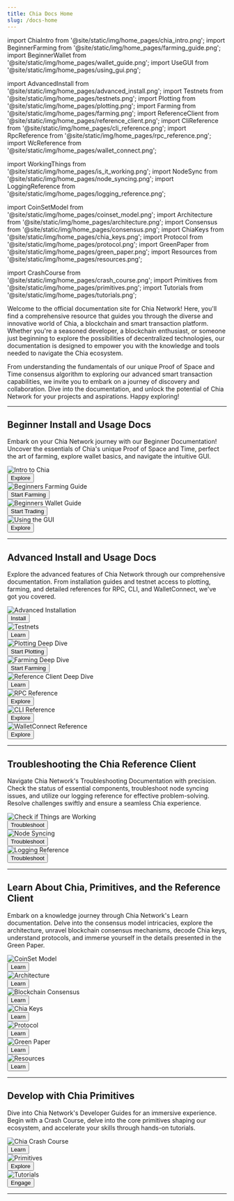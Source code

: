 ```yaml
---
title: Chia Docs Home
slug: /docs-home
---
```


import ChiaIntro from '@site/static/img/home_pages/chia_intro.png';
import BeginnerFarming from '@site/static/img/home_pages/farming_guide.png';
import BeginnerWallet from '@site/static/img/home_pages/wallet_guide.png';
import UseGUI from '@site/static/img/home_pages/using_gui.png';

import AdvancedInstall from '@site/static/img/home_pages/advanced_install.png';
import Testnets from '@site/static/img/home_pages/testnets.png';
import Plotting from '@site/static/img/home_pages/plotting.png';
import Farming from '@site/static/img/home_pages/farming.png';
import ReferenceClient from '@site/static/img/home_pages/reference_client.png';
import CliReference from '@site/static/img/home_pages/cli_reference.png';
import RpcReference from '@site/static/img/home_pages/rpc_reference.png';
import WcReference from '@site/static/img/home_pages/wallet_connect.png';

import WorkingThings from '@site/static/img/home_pages/is_it_working.png';
import NodeSync from '@site/static/img/home_pages/node_syncing.png';
import LoggingReference from '@site/static/img/home_pages/logging_reference.png';

import CoinSetModel from '@site/static/img/home_pages/coinset_model.png';
import Architecture from '@site/static/img/home_pages/architecture.png';
import Consensus from '@site/static/img/home_pages/consensus.png';
import ChiaKeys from '@site/static/img/home_pages/chia_keys.png';
import Protocol from '@site/static/img/home_pages/protocol.png';
import GreenPaper from '@site/static/img/home_pages/green_paper.png';
import Resources from '@site/static/img/home_pages/resources.png';

import CrashCourse from '@site/static/img/home_pages/crash_course.png';
import Primitives from '@site/static/img/home_pages/primitives.png';
import Tutorials from '@site/static/img/home_pages/tutorials.png';

Welcome to the official documentation site for Chia Network! Here, you'll find a comprehensive resource that guides you through the diverse and innovative world of Chia, a blockchain and smart transaction platform. Whether you're a seasoned developer, a blockchain enthusiast, or someone just beginning to explore the possibilities of decentralized technologies, our documentation is designed to empower you with the knowledge and tools needed to navigate the Chia ecosystem.

From understanding the fundamentals of our unique Proof of Space and Time consensus algorithm to exploring our advanced smart transaction capabilities, we invite you to embark on a journey of discovery and collaboration. Dive into the documentation, and unlock the potential of Chia Network for your projects and aspirations. Happy exploring!

---

## Beginner Install and Usage Docs

Embark on your Chia Network journey with our Beginner Documentation! Uncover the essentials of Chia's unique Proof of Space and Time, perfect the art of farming, explore wallet basics, and navigate the intuitive GUI.

<section class="carousel">
  <c-ol class="carousel-inner">
    <c-li class="carousel-item">
      <div class="card-demo">
        <div class="card">
          <div class="card__image">
            <img src={ChiaIntro} alt='Intro to Chia' />
          </div>
          <div class="card__footer">
            <a href='/introduction/'>
              <button class="button button--primary button--block">Explore</button>
            </a>
          </div>
        </div>
      </div>
    </c-li>
    <c-li class="carousel-item">
      <div class="card-demo">
        <div class="card">
          <div class="card__image">
            <img src={BeginnerFarming} alt='Beginners Farming Guide' />
          </div>
          <div class="card__footer">
            <a href='/farming-guide/'>
              <button class="button button--primary button--block">Start Farming</button>
            </a>
          </div>
        </div>
      </div>
    </c-li>
    <c-li class="carousel-item">
      <div class="card-demo">
        <div class="card">
          <div class="card__image">
            <img src={BeginnerWallet} alt='Beginners Wallet Guide' />
          </div>
          <div class="card__footer">
            <a href='/getting-started/wallet-guide/'>
              <button class="button button--primary button--block">Start Trading</button>
            </a>
          </div>
        </div>
      </div>
    </c-li>
    <c-li class="carousel-item">
      <div class="card-demo">
        <div class="card">
          <div class="card__image">
            <img src={UseGUI} alt='Using the GUI' />
          </div>
          <div class="card__footer">
            <a href='/using-the-gui/'>
              <button class="button button--primary button--block">Explore</button>
            </a>
          </div>
        </div>
      </div>
    </c-li>
  </c-ol>
</section>

---

## Advanced Install and Usage Docs

Explore the advanced features of Chia Network through our comprehensive documentation. From installation guides and testnet access to plotting, farming, and detailed references for RPC, CLI, and WalletConnect, we've got you covered.

<section class="carousel">
  <c-ol class="carousel-inner">
    <c-li class="carousel-item">
      <div class="card-demo">
        <div class="card">
          <div class="card__image">
            <img src={AdvancedInstall} alt='Advanced Installation'/>
          </div>
          <div class="card__footer">
            <a href='/installation/'>
              <button class="button button--primary button--block">Install</button>
            </a>
          </div>
        </div>
      </div>
    </c-li>
    <c-li class="carousel-item">
      <div class="card-demo">
        <div class="card">
          <div class="card__image">
            <img src={Testnets} alt='Testnets' />
          </div>
          <div class="card__footer">
            <a href='/testnets/'>
              <button class="button button--primary button--block">Learn</button>
            </a>
          </div>
        </div>
      </div>
    </c-li>
    <c-li class="carousel-item">
      <div class="card-demo">
        <div class="card">
          <div class="card__image">
            <img src={Plotting} alt='Plotting Deep Dive' />
          </div>
          <div class="card__footer">
            <a href='/plotting-basics/'>
              <button class="button button--primary button--block">Start Plotting</button>
            </a>
          </div>
        </div>
      </div>
    </c-li>
    <c-li class="carousel-item">
      <div class="card-demo">
        <div class="card">
          <div class="card__image">
            <img src={Farming} alt='Farming Deep Dive' />
          </div>
          <div class="card__footer">
            <a href='/farming-basics/'>
              <button class="button button--primary button--block">Start Farming</button>
            </a>
          </div>
        </div>
      </div>
    </c-li>
    <c-li class="carousel-item">
      <div class="card-demo">
        <div class="card">
          <div class="card__image">
            <img src={ReferenceClient} alt='Reference Client Deep Dive' />
          </div>
          <div class="card__footer">
            <a href='/chia-key-management/'>
              <button class="button button--primary button--block">Learn</button>
            </a>
          </div>
        </div>
      </div>
    </c-li>
    <c-li class="carousel-item">
      <div class="card-demo">
        <div class="card">
          <div class="card__image">
            <img src={RpcReference} alt='RPC Reference' />
          </div>
          <div class="card__footer">
            <a href='/rpc/'>
              <button class="button button--primary button--block">Explore</button>
            </a>
          </div>
        </div>
      </div>
    </c-li>
    <c-li class="carousel-item">
      <div class="card-demo">
        <div class="card">
          <div class="card__image">
            <img src={CliReference} alt='CLI Reference' />
          </div>
          <div class="card__footer">
            <a href='/cli/'>
              <button class="button button--primary button--block">Explore</button>
            </a>
          </div>
        </div>
      </div>
    </c-li>
    <c-li class="carousel-item">
      <div class="card-demo">
        <div class="card">
          <div class="card__image">
            <img src={WcReference} alt='WalletConnect Reference' />
          </div>
          <div class="card__footer">
            <a href='/walletconnect-commands/'>
              <button class="button button--primary button--block">Explore</button>
            </a>
          </div>
        </div>
      </div>
    </c-li>
  </c-ol>
</section>

---

## Troubleshooting the Chia Reference Client

Navigate Chia Network's Troubleshooting Documentation with precision. Check the status of essential components, troubleshoot node syncing issues, and utilize our logging reference for effective problem-solving. Resolve challenges swiftly and ensure a seamless Chia experience.

<section class="carousel">
  <c-ol class="carousel-inner">
    <c-li class="carousel-item">
      <div class="card-demo">
        <div class="card">
          <div class="card__image">
            <img src={WorkingThings} alt='Check if Things are Working' />
          </div>
          <div class="card__footer">
            <a href='/troubleshooting/check-if-things-are-working/'>
              <button class="button button--primary button--block">Troubleshoot</button>
            </a>
          </div>
        </div>
      </div>
    </c-li>
    <c-li class="carousel-item">
      <div class="card-demo">
        <div class="card">
          <div class="card__image">
            <img src={NodeSync} alt='Node Syncing' />
          </div>
          <div class="card__footer">
            <a href='/troubleshooting/node-syncing/'>
              <button class="button button--primary button--block">Troubleshoot</button>
            </a>
          </div>
        </div>
      </div>
    </c-li>
    <c-li class="carousel-item">
      <div class="card-demo">
        <div class="card">
          <div class="card__image">
            <img src={LoggingReference} alt='Logging Reference' />
          </div>
          <div class="card__footer">
            <a href='/troubleshooting/logging-reference/'>
              <button class="button button--primary button--block">Troubleshoot</button>
            </a>
          </div>
        </div>
      </div>
    </c-li>
  </c-ol>
</section>

---

## Learn About Chia, Primitives, and the Reference Client

Embark on a knowledge journey through Chia Network's Learn documentation. Delve into the consensus model intricacies, explore the architecture, unravel blockchain consensus mechanisms, decode Chia keys, understand protocols, and immerse yourself in the details presented in the Green Paper.

<section class="carousel">
  <c-ol class="carousel-inner">
    <c-li class="carousel-item">
      <div class="card-demo">
        <div class="card">
          <div class="card__image">
            <img src={CoinSetModel} alt='CoinSet Model' />
          </div>
          <div class="card__footer">
            <a href='/coin-set-intro/'>
              <button class="button button--primary button--block">Learn</button>
            </a>
          </div>
        </div>
      </div>
    </c-li>
    <c-li class="carousel-item">
      <div class="card-demo">
        <div class="card">
          <div class="card__image">
            <img src={Architecture} alt='Architecture' />
          </div>
          <div class="card__footer">
            <a href='/architecture-overview/'>
              <button class="button button--primary button--block">Learn</button>
            </a>
          </div>
        </div>
      </div>
    </c-li>
    <c-li class="carousel-item">
      <div class="card-demo">
        <div class="card">
          <div class="card__image">
            <img src={Consensus} alt='Blockchain Consensus' />
          </div>
          <div class="card__footer">
            <a href='/consensus-intro/'>
              <button class="button button--primary button--block">Learn</button>
            </a>
          </div>
        </div>
      </div>
    </c-li>
    <c-li class="carousel-item">
      <div class="card-demo">
        <div class="card">
          <div class="card__image">
            <img src={ChiaKeys} alt='Chia Keys' />
          </div>
          <div class="card__footer">
            <a href='/key-architecture/'>
              <button class="button button--primary button--block">Learn</button>
            </a>
          </div>
        </div>
      </div>
    </c-li>
    <c-li class="carousel-item">
      <div class="card-demo">
        <div class="card">
          <div class="card__image">
            <img src={Protocol} alt='Protocol' />
          </div>
          <div class="card__footer">
            <a href='/chia-protocol/'>
              <button class="button button--primary button--block">Learn</button>
            </a>
          </div>
        </div>
      </div>
    </c-li>
    <c-li class="carousel-item">
      <div class="card-demo">
        <div class="card">
          <div class="card__image">
            <img src={GreenPaper} alt='Green Paper' />
          </div>
          <div class="card__footer">
            <a href='/green-paper-abstract/'>
              <button class="button button--primary button--block">Learn</button>
            </a>
          </div>
        </div>
      </div>
    </c-li>
    <c-li class="carousel-item">
      <div class="card-demo">
        <div class="card">
          <div class="card__image">
            <img src={Resources} alt='Resources' />
          </div>
          <div class="card__footer">
            <a href='/cryptocurrency-intro/'>
              <button class="button button--primary button--block">Learn</button>
            </a>
          </div>
        </div>
      </div>
    </c-li>
  </c-ol>
</section>

---

## Develop with Chia Primitives

Dive into Chia Network's Developer Guides for an immersive experience. Begin with a Crash Course, delve into the core primitives shaping our ecosystem, and accelerate your skills through hands-on tutorials.

<section class="carousel">
  <c-ol class="carousel-inner">
    <c-li class="carousel-item">
      <div class="card-demo">
        <div class="card">
          <div class="card__image">
            <img src={CrashCourse} alt='Chia Crash Course' />
          </div>
          <div class="card__footer">
            <a href='/guides/crash-course/introduction/'>
              <button class="button button--primary button--block">Learn</button>
            </a>
          </div>
        </div>
      </div>
    </c-li>
    <c-li class="carousel-item">
      <div class="card-demo">
        <div class="card">
          <div class="card__image">
            <img src={Primitives} alt='Primitives' />
          </div>
          <div class="card__footer">
            <a href='/guides/primitives'>
              <button class="button button--primary button--block">Explore</button>
            </a>
          </div>
        </div>
      </div>
    </c-li>
    <c-li class="carousel-item">
      <div class="card-demo">
        <div class="card">
          <div class="card__image">
            <img src={Tutorials} alt='Tutorials' />
          </div>
          <div class="card__footer">
            <a href='/guides/tutorials'>
              <button class="button button--primary button--block">Engage</button>
            </a>
          </div>
        </div>
      </div>
    </c-li>
  </c-ol>
</section>

---
